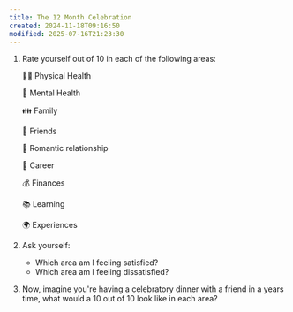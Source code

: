 ```yaml
---
title: The 12 Month Celebration
created: 2024-11-18T09:16:50
modified: 2025-07-16T21:23:30
---
```


1. Rate yourself out of 10 in each of the following areas:

	🏋️‍♂️ Physical Health

	🧠 Mental Health

	👪 Family

	👯 Friends

	💑 Romantic relationship

	💼 Career

	💰 Finances

	📚 Learning

	🌍 Experiences

2. Ask yourself:
	* Which area am I feeling satisfied?
	* Which area am I feeling dissatisfied?
3. Now, imagine you're having a celebratory dinner with a friend in a years time, what would a 10 out of 10 look like in each area?
